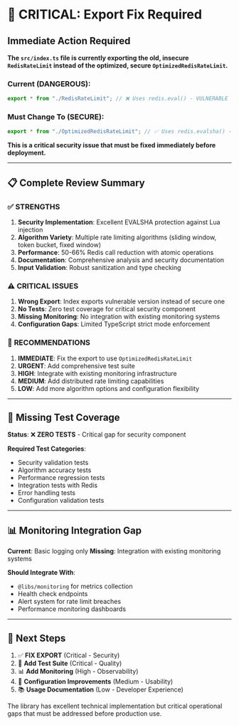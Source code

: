 # 🚨 CRITICAL: Export Fix Required

## Immediate Action Required

**The `src/index.ts` file is currently exporting the old, insecure `RedisRateLimit` instead of the optimized, secure `OptimizedRedisRateLimit`.**

### Current (DANGEROUS):

```typescript
export * from "./RedisRateLimit"; // ❌ Uses redis.eval() - VULNERABLE
```

### Must Change To (SECURE):

```typescript
export * from "./OptimizedRedisRateLimit"; // ✅ Uses redis.evalsha() - SECURE
```

**This is a critical security issue that must be fixed immediately before deployment.**

---

## 📋 Complete Review Summary

### ✅ **STRENGTHS**

1. **Security Implementation**: Excellent EVALSHA protection against Lua injection
2. **Algorithm Variety**: Multiple rate limiting algorithms (sliding window, token bucket, fixed window)
3. **Performance**: 50-66% Redis call reduction with atomic operations
4. **Documentation**: Comprehensive analysis and security documentation
5. **Input Validation**: Robust sanitization and type checking

### ⚠️ **CRITICAL ISSUES**

1. **Wrong Export**: Index exports vulnerable version instead of secure one
2. **No Tests**: Zero test coverage for critical security component
3. **Missing Monitoring**: No integration with existing monitoring systems
4. **Configuration Gaps**: Limited TypeScript strict mode enforcement

### 🔧 **RECOMMENDATIONS**

1. **IMMEDIATE**: Fix the export to use `OptimizedRedisRateLimit`
2. **URGENT**: Add comprehensive test suite
3. **HIGH**: Integrate with existing monitoring infrastructure
4. **MEDIUM**: Add distributed rate limiting capabilities
5. **LOW**: Add more algorithm options and configuration flexibility

---

## 🧪 **Missing Test Coverage**

**Status**: ❌ **ZERO TESTS** - Critical gap for security component

**Required Test Categories**:

- Security validation tests
- Algorithm accuracy tests
- Performance regression tests
- Integration tests with Redis
- Error handling tests
- Configuration validation tests

---

## 📊 **Monitoring Integration Gap**

**Current**: Basic logging only
**Missing**: Integration with existing monitoring systems

**Should Integrate With**:

- `@libs/monitoring` for metrics collection
- Health check endpoints
- Alert system for rate limit breaches
- Performance monitoring dashboards

---

## 🚀 **Next Steps**

1. ✅ **FIX EXPORT** (Critical - Security)
2. 🧪 **Add Test Suite** (Critical - Quality)
3. 📊 **Add Monitoring** (High - Observability)
4. 🔧 **Configuration Improvements** (Medium - Usability)
5. 📚 **Usage Documentation** (Low - Developer Experience)

The library has excellent technical implementation but critical operational gaps that must be addressed before production use.
